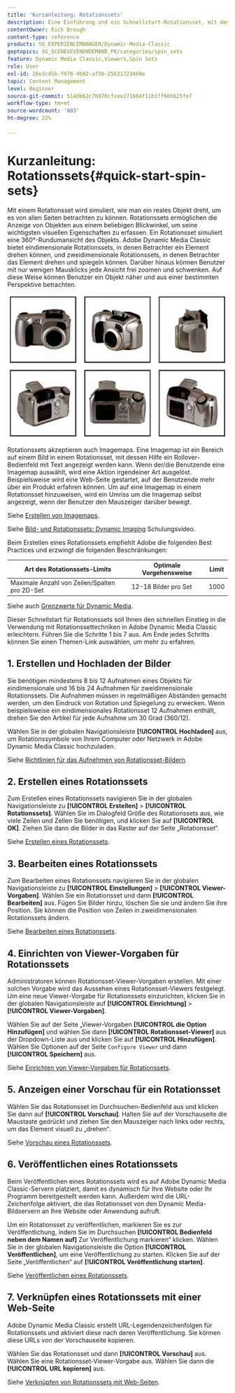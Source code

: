 ```yaml
---
title: 'Kurzanleitung: Rotationssets'
description: Eine Einführung und ein Schnellstart-Rotationsset, mit dem Sie in Adobe Dynamic Media Classic schnell loslegen können.
contentOwner: Rick Brough
content-type: reference
products: SG_EXPERIENCEMANAGER/Dynamic-Media-Classic
geptopics: SG_SCENESEVENONDEMAND_PK/categories/spin_sets
feature: Dynamic Media Classic,Viewers,Spin Sets
role: User
exl-id: 26e3cd5b-f070-4b92-af36-25631723460e
topic: Content Management
level: Beginner
source-git-commit: 5140b62c76970cfcee271664f11b1ff605625fe7
workflow-type: tm+mt
source-wordcount: '803'
ht-degree: 22%

---
```


# Kurzanleitung: Rotationssets{#quick-start-spin-sets}

Mit einem Rotationsset wird simuliert, wie man ein reales Objekt dreht, um es von allen Seiten betrachten zu können. Rotationssets ermöglichen die Anzeige von Objekten aus einem beliebigen Blickwinkel, um seine wichtigsten visuellen Eigenschaften zu erfassen. Ein Rotationsset simuliert eine 360°-Rundumansicht des Objekts. Adobe Dynamic Media Classic bietet eindimensionale Rotationssets, in denen Betrachter ein Element drehen können, und zweidimensionale Rotationssets, in denen Betrachter das Element drehen und spiegeln können. Darüber hinaus können Benutzer mit nur wenigen Mausklicks jede Ansicht frei zoomen und schwenken. Auf diese Weise können Benutzer ein Objekt näher und aus einer bestimmten Perspektive betrachten.

![Bilder für ein Rotationsset.](/help/using/assets/spin_set.png)

Rotationssets akzeptieren auch Imagemaps. Eine Imagemap ist ein Bereich auf einem Bild in einem Rotationsset, mit dessen Hilfe ein Rollover-Bedienfeld mit Text angezeigt werden kann. Wenn der/die Benutzende eine Imagemap auswählt, wird eine Aktion irgendeiner Art ausgelöst. Beispielsweise wird eine Web-Seite gestartet, auf der Benutzende mehr über ein Produkt erfahren können. Um auf eine Imagemap in einem Rotationsset hinzuweisen, wird ein Umriss um die Imagemap selbst angezeigt, wenn der Benutzer den Mauszeiger darüber bewegt.

Siehe [Erstellen von Imagemaps](creating-image-maps.md).

Siehe [Bild- und Rotationssets: Dynamic Imaging](https://s7d5.scene7.com/s7viewers/html5/VideoViewer.html?videoserverurl=https://s7d5.scene7.com/is/content/&emailurl=https://s7d5.scene7.com/s7/emailFriend&serverUrl=https://s7d5.scene7.com/is/image/&config=Scene7SharedAssets/Universal_HTML5_Video&contenturl=https://s7d5.scene7.com/skins/&asset=S7tutorials/556_Image%20&%20Spin%20Sets_converted%20renamed_Dynamic%20Imaging-AVS) Schulungsvideo.

Beim Erstellen eines Rotationssets empfiehlt Adobe die folgenden Best Practices und erzwingt die folgenden Beschränkungen:

| Art des Rotationssets-Limits | Optimale Vorgehensweise | Limit |
| --- | --- | --- |
| Maximale Anzahl von Zeilen/Spalten pro 2D-Set | 12-18 Bilder pro Set | 1000 |

Siehe auch [Grenzwerte für Dynamic Media](/help/using/limitations.md).

Dieser Schnellstart für Rotationssets soll Ihnen den schnellen Einstieg in die Verwendung mit Rotationssettechniken in Adobe Dynamic Media Classic erleichtern. Führen Sie die Schritte 1 bis 7 aus. Am Ende jedes Schritts können Sie einen Themen-Link auswählen, um mehr zu erfahren.

## &#x200B;1. Erstellen und Hochladen der Bilder

Sie benötigen mindestens 8 bis 12 Aufnahmen eines Objekts für eindimensionale und 16 bis 24 Aufnahmen für zweidimensionale Rotationssets. Die Aufnahmen müssen in regelmäßigen Abständen gemacht werden, um den Eindruck von Rotation und Spiegelung zu erwecken. Wenn beispielsweise ein eindimensionales Rotationsset 12 Aufnahmen enthält, drehen Sie den Artikel für jede Aufnahme um 30 Grad (360/12).

Wählen Sie in der globalen Navigationsleiste **[!UICONTROL Hochladen]** aus, um Rotationssymbole von Ihrem Computer oder Netzwerk in Adobe Dynamic Media Classic hochzuladen.

Siehe [Richtlinien für das Aufnehmen von Rotationsset-Bildern](creating-spin-set.md#guidelines-for-shooting-spin-set-images).

## &#x200B;2. Erstellen eines Rotationssets

Zum Erstellen eines Rotationssets navigieren Sie in der globalen Navigationsleiste zu **[!UICONTROL Erstellen]** > **[!UICONTROL Rotationssets]**. Wählen Sie im Dialogfeld Größe des Rotationssets aus, wie viele Zeilen und Zellen Sie benötigen, und klicken Sie auf **[!UICONTROL OK]**. Ziehen Sie dann die Bilder in das Raster auf der Seite „Rotationsset“.

Siehe [Erstellen eines Rotationssets](creating-spin-set.md#creating-a-spin-set).

## &#x200B;3. Bearbeiten eines Rotationssets

Zum Bearbeiten eines Rotationssets navigieren Sie in der globalen Navigationsleiste zu **[!UICONTROL Einstellungen]** > **[!UICONTROL Viewer-Vorgaben]**. Wählen Sie ein Rotationsset und dann **[!UICONTROL Bearbeiten]** aus. Fügen Sie Bilder hinzu, löschen Sie sie und ändern Sie ihre Position. Sie können die Position von Zeilen in zweidimensionalen Rotationssets ändern.

Siehe [Bearbeiten eines Rotationssets](creating-spin-set.md#editing-a-spin-set).

## &#x200B;4. Einrichten von Viewer-Vorgaben für Rotationssets

Administratoren können Rotationsset-Viewer-Vorgaben erstellen. Mit einer solchen Vorgabe wird das Aussehen eines Rotationsset-Viewers festgelegt. Um eine neue Viewer-Vorgabe für Rotationssets einzurichten, klicken Sie in der globalen Navigationsleiste auf **[!UICONTROL Einrichtung]** > **[!UICONTROL Viewer-Vorgaben]**.

Wählen Sie auf der Seite „Viewer-Vorgaben **[!UICONTROL die Option Hinzufügen]** und wählen Sie dann **[!UICONTROL Rotationsset-Viewer]** aus der Dropdown-Liste aus und klicken Sie auf **[!UICONTROL Hinzufügen]**. Wählen Sie Optionen auf der Seite `Configure Viewer` und dann **[!UICONTROL Speichern]** aus.

Siehe [Einrichten von Viewer-Vorgaben für Rotationssets](setting-spin-set-viewer-presets.md#setting-up-spin-set-viewer-presets).

## &#x200B;5. Anzeigen einer Vorschau für ein Rotationsset

Wählen Sie das Rotationsset im Durchsuchen-Bedienfeld aus und klicken Sie dann auf **[!UICONTROL Vorschau]**. Halten Sie auf der Vorschauseite die Maustaste gedrückt und ziehen Sie den Mauszeiger nach links oder rechts, um das Element visuell zu „drehen“.

Siehe [Vorschau eines Rotationssets](previewing-spin-set.md#previewing-a-spin-set).

## &#x200B;6. Veröffentlichen eines Rotationssets

Beim Veröffentlichen eines Rotationssets wird es auf Adobe Dynamic Media Classic-Servern platziert, damit es dynamisch für Ihre Website oder Ihr Programm bereitgestellt werden kann. Außerdem wird die URL-Zeichenfolge aktiviert, die das Rotationsset von den Dynamic Media-Bildservern an Ihre Website oder Anwendung aufruft.

Um ein Rotationsset zu veröffentlichen, markieren Sie es zur Veröffentlichung, indem Sie im Durchsuchen **[!UICONTROL Bedienfeld neben dem Namen auf]** Zur Veröffentlichung markieren“ klicken. Wählen Sie in der globalen Navigationsleiste die Option **[!UICONTROL Veröffentlichen]**, um eine Veröffentlichung zu starten. Klicken Sie auf der Seite „Veröffentlichen“ auf **[!UICONTROL Veröffentlichung starten]**.

Siehe [Veröffentlichen eines Rotationssets](publishing-spin-set.md#publishing-a-spin-set).

## &#x200B;7. Verknüpfen eines Rotationssets mit einer Web-Seite

Adobe Dynamic Media Classic erstellt URL-Legendenzeichenfolgen für Rotationssets und aktiviert diese nach deren Veröffentlichung. Sie können diese URLs von der Vorschauseite kopieren.

Wählen Sie das Rotationsset und dann **[!UICONTROL Vorschau]** aus. Wählen Sie eine Rotationsset-Viewer-Vorgabe aus. Wählen Sie dann die **[!UICONTROL URL kopieren]** aus.

Siehe [Verknüpfen von Rotationssets mit Web-Seiten](linking-spin-set-web-page.md#linking-a-spin-set-to-a-web-page).
